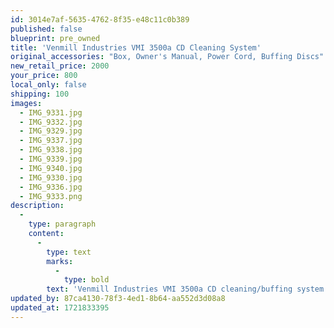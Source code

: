 ```yaml
---
id: 3014e7af-5635-4762-8f35-e48c11c0b389
published: false
blueprint: pre_owned
title: 'Venmill Industries VMI 3500a CD Cleaning System'
original_accessories: "Box, Owner's Manual, Power Cord, Buffing Discs"
new_retail_price: 2000
your_price: 800
local_only: false
shipping: 100
images:
  - IMG_9331.jpg
  - IMG_9332.jpg
  - IMG_9329.jpg
  - IMG_9337.jpg
  - IMG_9338.jpg
  - IMG_9339.jpg
  - IMG_9340.jpg
  - IMG_9330.jpg
  - IMG_9336.jpg
  - IMG_9333.png
description:
  -
    type: paragraph
    content:
      -
        type: text
        marks:
          -
            type: bold
        text: 'Venmill Industries VMI 3500a CD cleaning/buffing system. Unit belonged to a client that passed away and seems to be in good working and physical condition. The slip shows that the unit was purchased in 2023 as a "refurbished" model. Currently a refurbished unit sells for $1,200.00 on the manufacturers web site. Original box, but no internal packing - we will pack for secure shipping however. Owner''s manual, power cord and a new set of buffing discs included. Not entirely what the unit sold new for, but we estimate around $2,000.00'
updated_by: 87ca4130-78f3-4ed1-8b64-aa552d3d08a8
updated_at: 1721833395
---
```

